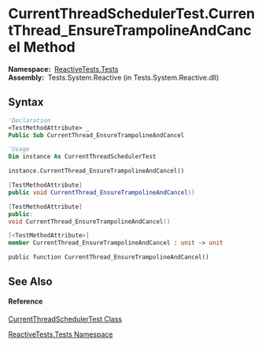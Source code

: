 # CurrentThreadSchedulerTest.CurrentThread\_EnsureTrampolineAndCancel Method

**Namespace:**  [ReactiveTests.Tests](ReactiveTests.Tests\ReactiveTests.Tests.md)  
**Assembly:**  Tests.System.Reactive (in Tests.System.Reactive.dll)

## Syntax

```vb
'Declaration
<TestMethodAttribute> _
Public Sub CurrentThread_EnsureTrampolineAndCancel
```

```vb
'Usage
Dim instance As CurrentThreadSchedulerTest

instance.CurrentThread_EnsureTrampolineAndCancel()
```

```csharp
[TestMethodAttribute]
public void CurrentThread_EnsureTrampolineAndCancel()
```

```c++
[TestMethodAttribute]
public:
void CurrentThread_EnsureTrampolineAndCancel()
```

```fsharp
[<TestMethodAttribute>]
member CurrentThread_EnsureTrampolineAndCancel : unit -> unit 
```

```jscript
public function CurrentThread_EnsureTrampolineAndCancel()
```

## See Also

#### Reference

[CurrentThreadSchedulerTest Class](CurrentThreadSchedulerTest\CurrentThreadSchedulerTest.md)

[ReactiveTests.Tests Namespace](ReactiveTests.Tests\ReactiveTests.Tests.md)




